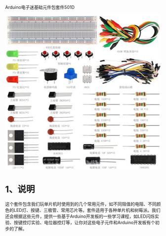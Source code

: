 Arduino电子迷基础元件包套件501D

![](media/40d66f5a99e4ceac5841e7819117b297.jpg)

# 1、说明

这个套件包含我们玩单片机时使用到的几个常用元件，如不同阻值的电阻、不同颜色的LED灯、按键、三极管、常用芯片等。套件适用于各种单片机和树莓派。我们还会根据这些元件，提供一些基于Arduino开发板的一些学习课程，如LED闪烁实验、按键控灯实验、电位器控灯等，让你对这些电子元件和Arduino开发板有个初步的了解。
